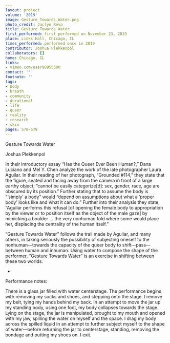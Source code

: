```yaml
---
layout: project
volume: '2019'
image: Gesture_Towards_Water.png
photo_credit: Jaclyn Reva
title: Gesture Towards Water
first_performed: first performed on November 23, 2019
place: Links Hall, Chicago, IL
times_performed: performed once in 2019
contributor: Joshua Plekkenpol
collaborators: []
home: Chicago, IL
links:
- vimeo.com/user98955580
contact: ''
footnote: ''
tags:
- body
- breath
- community
- durational
- life
- queer
- reality
- research
- skin
pages: 578-579
---
```


Gesture Towards Water

Joshua Plekkenpol

In their introductory essay “Has the Queer Ever Been Human?,” Dana Luciano and Mel Y. Chen analyze the work of the late photographer Laura Aguilar. In their reading of her photograph, “Grounded #114,” they state that the figure, seated and facing away from the camera in front of a large earthy object, “cannot be easily categorize[d]: sex, gender, race, age are obscured by its position.” Further stating that to assume the body is “‘simply’ a body” would “depend on assumptions about what a ‘proper body’ looks like and what it can do.” Further into their analysis they state, “Aguilar performs this refusal [of opening the female body to appropriation by the viewer or to position itself as the object of the male gaze] by mimicking a boulder … the very nonhuman fold where some would place her, displacing the centrality of the human itself.”

“Gesture Towards Water” follows the trail made by Aguilar, and many others, in taking seriously the possibility of subjecting oneself to the nonhuman—towards the capacity of the queer body to shift—pass—between human and inhuman. Using water to compose the shape of the performer, “Gesture Towards Water” is an exercise in shifting between these two worlds.

*

Performance notes:

There is a glass jar filled with water centerstage. The performance begins with removing my socks and shoes, and stepping onto the stage. I remove my belt, tying my hands behind my back. In an attempt to move the jar up my standing body, using one foot, my body collapses towards the stage. Lying on the stage, the jar is manipulated, brought to my mouth and opened with my jaw, spilling the water on myself and the space. I drag my body across the spilled liquid in an attempt to further subject myself to the shape of water—before returning the jar to centerstage, standing, removing the bondage and putting my shoes on. I exit.
